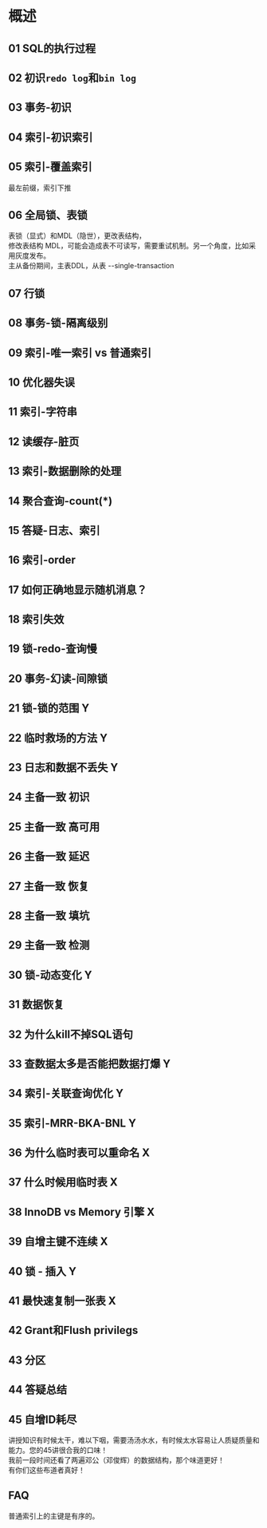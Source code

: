 # 概述

## 01 SQL的执行过程  

## 02 初识`redo log`和`bin log`  

## 03 事务-初识  

## 04 索引-初识索引  

## 05 索引-覆盖索引  
  最左前缀，索引下推

## 06 全局锁、表锁  
  表锁（显式）和MDL（隐世），更改表结构，  
  修改表结构 MDL，可能会造成表不可读写，需要重试机制。另一个角度，比如采用灰度发布。  
  主从备份期间，主表DDL，从表 --single-transaction

## 07 行锁  

## 08 事务-锁-隔离级别  

## 09 索引-唯一索引 vs 普通索引  

## 10 优化器失误  

## 11 索引-字符串  

## 12 读缓存-脏页 

## 13 索引-数据删除的处理  

## 14 聚合查询-count(*)   

## 15 答疑-日志、索引  

## 16 索引-order  

## 17 如何正确地显示随机消息？  

## 18 索引失效

## 19 锁-redo-查询慢

## 20 事务-幻读-间隙锁

## 21 锁-锁的范围  Y

## 22 临时救场的方法  Y

## 23 日志和数据不丢失 Y  

## 24 主备一致 初识

## 25 主备一致 高可用

## 26 主备一致 延迟

## 27 主备一致 恢复

## 28 主备一致 填坑

## 29 主备一致 检测

## 30 锁-动态变化  Y 

## 31 数据恢复

## 32 为什么kill不掉SQL语句

## 33 查数据太多是否能把数据打爆 Y

## 34 索引-关联查询优化 Y

## 35 索引-MRR-BKA-BNL Y

## 36 为什么临时表可以重命名 X  

## 37 什么时候用临时表  X  

## 38 InnoDB vs Memory 引擎  X

## 39 自增主键不连续  X

## 40 锁 - 插入  Y

## 41 最快速复制一张表  X

## 42 Grant和Flush privilegs

## 43 分区

## 44 答疑总结

## 45 自增ID耗尽

讲授知识有时候太干，难以下咽，需要汤汤水水，有时候太水容易让人质疑质量和能力。您的45讲很合我的口味！  
我前一段时间还看了两遍邓公（邓俊辉）的数据结构，那个味道更好！  
有你们这些布道者真好！  

## FAQ

普通索引上的主键是有序的。  